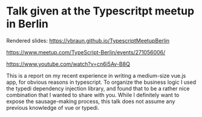 
Talk given at the Typescritpt meetup in Berlin
==============================================



Rendered slides: https://vbraun.github.io/TypescriptMeetupBerlin

https://www.meetup.com/TypeScript-Berlin/events/271056006/

https://www.youtube.com/watch?v=cn6i5Av-B8Q

This is a report on my recent experience in writing a medium-size
vue.js app, for obvious reasons in typescript. To organize the
business logic I used the typedi dependency injection library, and
found that to be a rather nice combination that I wanted to share with
you. While I definitely want to expose the sausage-making process,
this talk does not assume any previous knowledge of vue or typedi.
